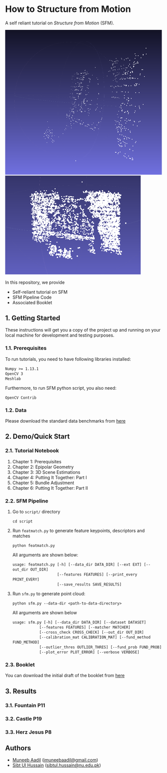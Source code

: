 # How to Structure from Motion 

A self reliant tutorial on _Structure from Motion_ (SFM). 

![](./cache/results-cache/fountain.png) ![](./cache/results-cache/fountain_dense.png)

In this repository, we provide
* Self-reliant tutorial on SFM
* SFM Pipeline Code
* Associated Booklet 

## 1. Getting Started

These instructions will get you a copy of the project up and running on your local machine for development and testing purposes.

### 1.1. Prerequisites

To run tutorials, you need to have following libraries installed:
```
Numpy >= 1.13.1
OpenCV 3
Meshlab
```
Furthermore, to run SFM python script, you also need: 
```
OpenCV Contrib
```

### 1.2. Data 
Please download the standard data benchmarks from [here](https://github.com/openMVG/SfM_quality_evaluation)

## 2. Demo/Quick Start

### 2.1. Tutorial Notebook 
1. Chapter 1: Prerequisites
2. Chapter 2: Epipolar Geometry
3. Chapter 3: 3D Scene Estimations
4. Chapter 4: Putting It Together: Part I
5. Chapter 5: Bundle Adjustment
6. Chapter 6: Putting It Together: Part II

### 2.2. SFM Pipeline
1. Go to `script/` directory
    ```
    cd script
    ```

2. Run `featmatch.py` to generate feature keypoints, descriptors and matches
    ```
    python featmatch.py
    ```

    All arguments are shown below: 
    ```
    usage: featmatch.py [-h] [--data_dir DATA_DIR] [--ext EXT] [--out_dir OUT_DIR]
                        [--features FEATURES] [--print_every PRINT_EVERY]
                        [--save_results SAVE_RESULTS]
    ```

3. Run `sfm.py` to generate point cloud: 
    ```
    python sfm.py --data-dir <path-to-data-directory>
    ```

    All arguments are shown below
    ```
    usage: sfm.py [-h] [--data_dir DATA_DIR] [--dataset DATASET]
                [--features FEATURES] [--matcher MATCHER]
                [--cross_check CROSS_CHECK] [--out_dir OUT_DIR]
                [--calibration_mat CALIBRATION_MAT] [--fund_method FUND_METHOD]
                [--outlier_thres OUTLIER_THRES] [--fund_prob FUND_PROB]
                [--plot_error PLOT_ERROR] [--verbose VERBOSE]
    ```

### 2.3. Booklet
You can download the initial draft of the booklet from [here](https://github.com/muneebaadil)

## 3. Results
### 3.1. Fountain P11
### 3.2. Castle P19
### 3.3. Herz Jesus P8

## Authors

* [Muneeb Aadil](https://github.com/muneebaadil) (imuneebaadil@gmail.com)
* [Sibt Ul Hussain](https://sites.google.com/site/sibtulhussain/) (sibtul.hussain@nu.edu.pk)